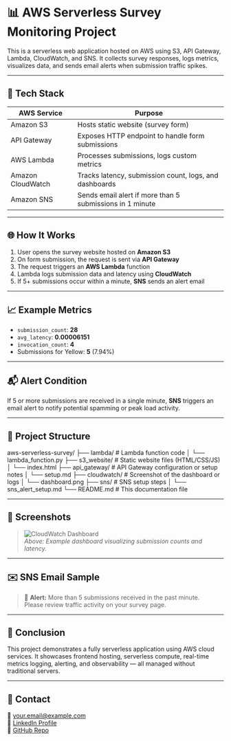 # 📊 AWS Serverless Survey Monitoring Project

This is a serverless web application hosted on AWS using S3, API Gateway, Lambda, CloudWatch, and SNS. It collects survey responses, logs metrics, visualizes data, and sends email alerts when submission traffic spikes.

---

## 🔧 Tech Stack

| AWS Service     | Purpose                                                      |
|-----------------|--------------------------------------------------------------|
| Amazon S3       | Hosts static website (survey form)                           |
| API Gateway     | Exposes HTTP endpoint to handle form submissions             |
| AWS Lambda      | Processes submissions, logs custom metrics                   |
| Amazon CloudWatch | Tracks latency, submission count, logs, and dashboards     |
| Amazon SNS      | Sends email alert if more than 5 submissions in 1 minute     |

---

## 🌐 How It Works

1. User opens the survey website hosted on **Amazon S3**
2. On form submission, the request is sent via **API Gateway**
3. The request triggers an **AWS Lambda** function
4. Lambda logs submission data and latency using **CloudWatch**
5. If 5+ submissions occur within a minute, **SNS** sends an alert email

---

## 📈 Example Metrics

- `submission_count`: **28**
- `avg_latency`: **0.00006151**
- `invocation_count`: **4**
- Submissions for Yellow: **5** (7.94%)

---

## 📬 Alert Condition

If 5 or more submissions are received in a single minute, **SNS** triggers an email alert to notify potential spamming or peak load activity.

---

## 📁 Project Structure

aws-serverless-survey/
├── lambda/ # Lambda function code
│ └── lambda_function.py
├── s3_website/ # Static website files (HTML/CSS/JS)
│ └── index.html
├── api_gateway/ # API Gateway configuration or setup notes
│ └── setup.md
├── cloudwatch/ # Screenshot of the dashboard or logs
│ └── dashboard.png
├── sns/ # SNS setup steps
│ └── sns_alert_setup.md
└── README.md # This documentation file





---

## 📸 Screenshots

> ![CloudWatch Dashboard](cloudwatch/dashboard.png)  
> *Above: Example dashboard visualizing submission counts and latency.*

---

## ✉️ SNS Email Sample

> 🔔 **Alert:** More than 5 submissions received in the past minute.  
> Please review traffic activity on your survey page.

---

## 🚀 Conclusion

This project demonstrates a fully serverless application using AWS cloud services. It showcases frontend hosting, serverless compute, real-time metrics logging, alerting, and observability — all managed without traditional servers.

---

## 🔗 Contact

📧 your.email@example.com  
🔗 [LinkedIn Profile](https://www.linkedin.com/in/your-link)  
🔗 [GitHub Repo](https://github.com/your-username/aws-serverless-survey)
